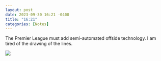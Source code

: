 ```yaml
---
layout: post
date: 2023-09-30 16:21 -0400
title: "16:21"
categories: [Notes]
---
```


The Premier League must add semi-automated offside technology. I am tired of the drawing of the lines.

![](https://i.imgur.com/Ny18mMw.png)